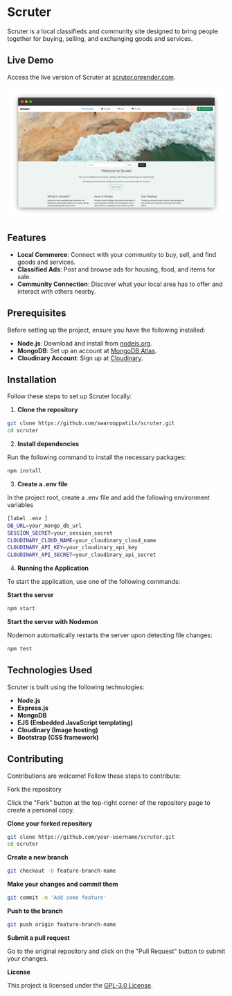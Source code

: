 # Scruter

Scruter is a local classifieds and community site designed to bring people together for buying, selling, and exchanging goods and services.

## Live Demo

Access the live version of Scruter at [scruter.onrender.com](https://scruter.onrender.com).

![Scruter Preview](/public/screenshot.png)

## Features

- **Local Commerce**: Connect with your community to buy, sell, and find goods and services.
- **Classified Ads**: Post and browse ads for housing, food, and items for sale.
- **Community Connection**: Discover what your local area has to offer and interact with others nearby.

## Prerequisites

Before setting up the project, ensure you have the following installed:

- **Node.js**: Download and install from [nodejs.org](https://nodejs.org/).
- **MongoDB**: Set up an account at [MongoDB Atlas](https://www.mongodb.com/cloud/atlas).
- **Cloudinary Account**: Sign up at [Cloudinary](https://cloudinary.com/).

## Installation

Follow these steps to set up Scruter locally:
1. **Clone the repository**

```bash
git clone https://github.com/swarooppatilx/scruter.git
cd scruter
```
2. **Install dependencies**

Run the following command to install the necessary packages:
```bash
npm install
```
3. **Create a .env file**

In the project root, create a .env file and add the following environment variables

```bash
[label .env ]
DB_URL=your_mongo_db_url
SESSION_SECRET=your_session_secret
CLOUDINARY_CLOUD_NAME=your_cloudinary_cloud_name
CLOUDINARY_API_KEY=your_cloudinary_api_key
CLOUDINARY_API_SECRET=your_cloudinary_api_secret
```

4. **Running the Application**

To start the application, use one of the following commands:

**Start the server**
```bash
npm start
```

**Start the server with Nodemon**

Nodemon automatically restarts the server upon detecting file changes:

```bash
npm test
```

## Technologies Used

Scruter is built using the following technologies:

- **Node.js**
- **Express.js**
- **MongoDB**
- **EJS (Embedded JavaScript templating)**
- **Cloudinary (Image hosting)**
- **Bootstrap (CSS framework)**
    
## Contributing

Contributions are welcome! Follow these steps to contribute:

Fork the repository

Click the "Fork" button at the top-right corner of the repository page to create a personal copy.
    
**Clone your forked repository**

```bash
git clone https://github.com/your-username/scruter.git
cd scruter
```

**Create a new branch**
```bash
git checkout -b feature-branch-name
```

**Make your changes and commit them**
```bash
git commit -m 'Add some feature'
```

**Push to the branch**
```bash
git push origin feature-branch-name
```

**Submit a pull request**

Go to the original repository and click on the "Pull Request" button to submit your changes.

**License**

This project is licensed under the [GPL-3.0 License](/LICENSE).


